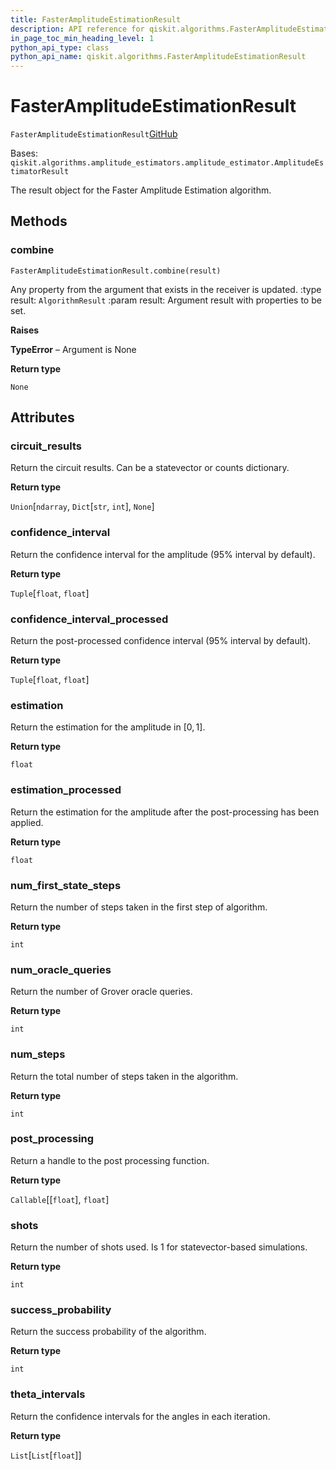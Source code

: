 ```yaml
---
title: FasterAmplitudeEstimationResult
description: API reference for qiskit.algorithms.FasterAmplitudeEstimationResult
in_page_toc_min_heading_level: 1
python_api_type: class
python_api_name: qiskit.algorithms.FasterAmplitudeEstimationResult
---
```


# FasterAmplitudeEstimationResult

<span id="qiskit.algorithms.FasterAmplitudeEstimationResult" />

`FasterAmplitudeEstimationResult`[GitHub](https://github.com/qiskit/qiskit/tree/stable/0.18/qiskit/algorithms/amplitude_estimators/fae.py "view source code")

Bases: `qiskit.algorithms.amplitude_estimators.amplitude_estimator.AmplitudeEstimatorResult`

The result object for the Faster Amplitude Estimation algorithm.

## Methods

### combine

<span id="qiskit.algorithms.FasterAmplitudeEstimationResult.combine" />

`FasterAmplitudeEstimationResult.combine(result)`

Any property from the argument that exists in the receiver is updated. :type result: `AlgorithmResult` :param result: Argument result with properties to be set.

**Raises**

**TypeError** – Argument is None

**Return type**

`None`

## Attributes

<span id="qiskit.algorithms.FasterAmplitudeEstimationResult.circuit_results" />

### circuit\_results

Return the circuit results. Can be a statevector or counts dictionary.

**Return type**

`Union`\[`ndarray`, `Dict`\[`str`, `int`], `None`]

<span id="qiskit.algorithms.FasterAmplitudeEstimationResult.confidence_interval" />

### confidence\_interval

Return the confidence interval for the amplitude (95% interval by default).

**Return type**

`Tuple`\[`float`, `float`]

<span id="qiskit.algorithms.FasterAmplitudeEstimationResult.confidence_interval_processed" />

### confidence\_interval\_processed

Return the post-processed confidence interval (95% interval by default).

**Return type**

`Tuple`\[`float`, `float`]

<span id="qiskit.algorithms.FasterAmplitudeEstimationResult.estimation" />

### estimation

Return the estimation for the amplitude in $[0, 1]$.

**Return type**

`float`

<span id="qiskit.algorithms.FasterAmplitudeEstimationResult.estimation_processed" />

### estimation\_processed

Return the estimation for the amplitude after the post-processing has been applied.

**Return type**

`float`

<span id="qiskit.algorithms.FasterAmplitudeEstimationResult.num_first_state_steps" />

### num\_first\_state\_steps

Return the number of steps taken in the first step of algorithm.

**Return type**

`int`

<span id="qiskit.algorithms.FasterAmplitudeEstimationResult.num_oracle_queries" />

### num\_oracle\_queries

Return the number of Grover oracle queries.

**Return type**

`int`

<span id="qiskit.algorithms.FasterAmplitudeEstimationResult.num_steps" />

### num\_steps

Return the total number of steps taken in the algorithm.

**Return type**

`int`

<span id="qiskit.algorithms.FasterAmplitudeEstimationResult.post_processing" />

### post\_processing

Return a handle to the post processing function.

**Return type**

`Callable`\[\[`float`], `float`]

<span id="qiskit.algorithms.FasterAmplitudeEstimationResult.shots" />

### shots

Return the number of shots used. Is 1 for statevector-based simulations.

**Return type**

`int`

<span id="qiskit.algorithms.FasterAmplitudeEstimationResult.success_probability" />

### success\_probability

Return the success probability of the algorithm.

**Return type**

`int`

<span id="qiskit.algorithms.FasterAmplitudeEstimationResult.theta_intervals" />

### theta\_intervals

Return the confidence intervals for the angles in each iteration.

**Return type**

`List`\[`List`\[`float`]]


